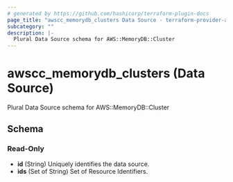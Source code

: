 ```yaml
---
# generated by https://github.com/hashicorp/terraform-plugin-docs
page_title: "awscc_memorydb_clusters Data Source - terraform-provider-awscc"
subcategory: ""
description: |-
  Plural Data Source schema for AWS::MemoryDB::Cluster
---
```


# awscc_memorydb_clusters (Data Source)

Plural Data Source schema for AWS::MemoryDB::Cluster



<!-- schema generated by tfplugindocs -->
## Schema

### Read-Only

- **id** (String) Uniquely identifies the data source.
- **ids** (Set of String) Set of Resource Identifiers.


